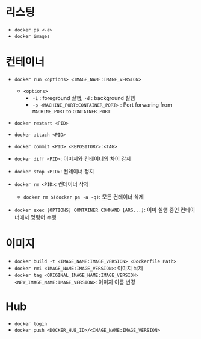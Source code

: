 # 리스팅

- `docker ps <-a>`
- `docker images`

# 컨테이너

- `docker run <options> <IMAGE_NAME:IMAGE_VERSION>`
  - `<options>`
    - `-i` : foreground 실행, `-d` : background 실행
    - `-p <MACHINE_PORT:CONTAINER_PORT>` : Port forwaring from `MACHINE_PORT` to `CONTAINER_PORT`
- `docker restart <PID>`
- `docker attach <PID>`
- `docker commit <PID> <REPOSITORY>:<TAG>`
- `docker diff <PID>`:  이미지와 컨테이너의 차이 감지
- `docker stop <PID>`: 컨테이너 정지
- `docker rm <PID>`: 컨테이너 삭제
  - `docker rm $(docker ps -a -q)`: 모든 컨테이너 삭제

- `docker exec [OPTIONS] CONTAINER COMMAND [ARG...]`: 이미 실행 중인 컨테이너에서 명령어 수행


# 이미지

- `docker build -t <IMAGE_NAME:IMAGE_VERSION> <Dockerfile Path>`
- `docker rmi <IMAGE_NAME:IMAGE_VERSION>`: 이미지 삭제
- `docker tag <ORIGINAL_IMAGE_NAME:IMAGE_VERSION> <NEW_IMAGE_NAME:IMAGE_VERSION>`: 이미지 이름 변경

# Hub

- `docker login`
- `docker push <DOCKER_HUB_ID>/<IMAGE_NAME:IMAGE_VERSION>`
